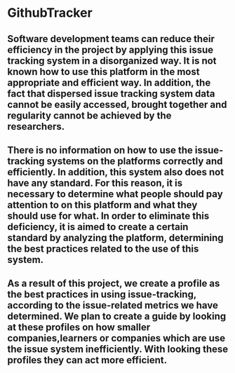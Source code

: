 # GithubTracker

## Software development teams can reduce their efficiency in the project by applying this issue tracking system in a disorganized way. It is not known how to use this platform in the most appropriate and efficient way. In addition, the fact that dispersed issue tracking system data cannot be easily accessed, brought together and regularity cannot be achieved by the researchers.

## There is no information on how to use the issue-tracking systems on the platforms correctly and efficiently. In addition, this system also does not have any standard. For this reason, it is necessary to determine what people should pay attention to on this platform and what they should use for what. In order to eliminate this deficiency, it is aimed to create a certain standard by analyzing the platform, determining the best practices related to the use of this system.

## As a result of this project, we create a profile as the best practices in using issue-tracking, according to the issue-related metrics we have determined. We plan to create a guide by looking at these profiles on how smaller companies,learners or companies which are use the issue system inefficiently. With looking these profiles they can act more efficient.
